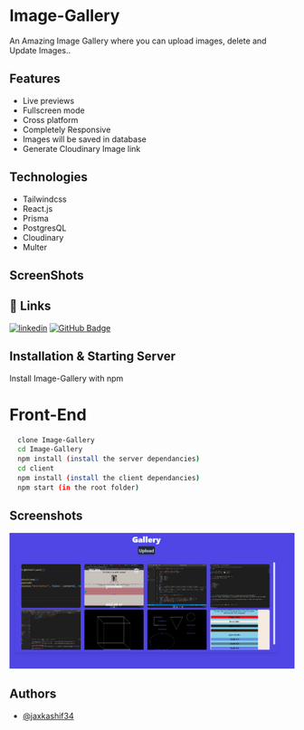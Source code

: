 # Image-Gallery

An Amazing Image Gallery where you can upload images, delete and Update Images..

## Features

- Live previews
- Fullscreen mode
- Cross platform
- Completely Responsive
- Images will be saved in database
- Generate Cloudinary Image link

## Technologies

- Tailwindcss
- React.js
- Prisma
- PostgresQL
- Cloudinary
- Multer

## ScreenShots

## 🔗 Links

[![linkedin](https://img.shields.io/badge/linkedin-0A66C2?style=for-the-badge&logo=linkedin&logoColor=white)](https://www.linkedin.com/in/kashif-ali-ba8241196/)
[![GitHub Badge](https://img.shields.io/badge/-jaxkashif34-black?style=flat-square&logo=github&logoColor=white&link=https://github.com/jaxkashif34)](https://github.com/jaxkashif34)

## Installation & Starting Server

Install Image-Gallery with npm

# Front-End

```bash
  clone Image-Gallery
  cd Image-Gallery
  npm install (install the server dependancies)
  cd client 
  npm install (install the client dependancies)
  npm start (in the root folder)
```
## Screenshots

![App Screenshot](./front-end.png)

## Authors

- [@jaxkashif34](https://github.com/jaxkashif34)
